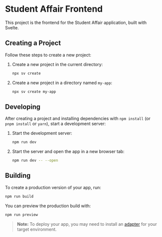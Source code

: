 # Student Affair Frontend

This project is the frontend for the Student Affair application, built with Svelte.

## Creating a Project

Follow these steps to create a new project:

1. Create a new project in the current directory:
    ```bash
    npx sv create
    ```

2. Create a new project in a directory named `my-app`:
    ```bash
    npx sv create my-app
    ```

## Developing

After creating a project and installing dependencies with `npm install` (or `pnpm install` or `yarn`), start a development server:

1. Start the development server:
    ```bash
    npm run dev
    ```

2. Start the server and open the app in a new browser tab:
    ```bash
    npm run dev -- --open
    ```

## Building

To create a production version of your app, run:

```bash
npm run build
```

You can preview the production build with:

```bash
npm run preview
```

> **Note:** To deploy your app, you may need to install an [adapter](https://svelte.dev/docs/kit/adapters) for your target environment.
